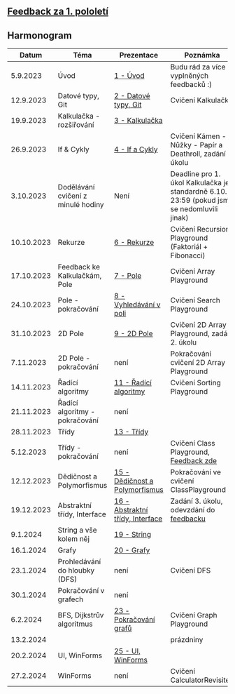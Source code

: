 ## [Feedback za 1. pololetí](https://forms.gle/6C2GqZUiaNie41pC9)

## Harmonogram
| Datum | Téma | Prezentace | Poznámka |
| --- | --- | --- | --- |
| 5.9.2023 | Úvod | [1 - Úvod](https://github.com/Yeenya/Gymvod_23-24/blob/main/Oktavy/1%20-%205.9.2023/Prezentace_pdf.pdf) | Budu rád za více vyplněných feedbacků :) |
| 12.9.2023 | Datové typy, Git | [2 - Datové typy, Git](https://github.com/Yeenya/Gymvod_23-24/blob/main/Oktavy/2%20-%2012.9.2023/Okt%C3%A1vy%202.%20-%2012.9.2023.pdf) | Cvičení Kalkulačka |
| 19.9.2023 | Kalkulačka - rozšiřování | [3 - Kalkulačka](https://github.com/Yeenya/Gymvod_23-24/blob/main/Oktavy/3%20-%2019.9.2023/Okt%C3%A1vy%203.%20-%2019.9.2023.pdf) |  |
| 26.9.2023 | If & Cykly | [4 - If a Cykly](https://github.com/Yeenya/Gymvod_23-24/blob/main/Oktavy/4%20-%2026.9.2023/Okt%C3%A1vy%204.%20-%2026.9.2023.pdf) | Cvičení Kámen - Nůžky - Papír a Deathroll, zadání 1. úkolu |
| 3.10.2023 | Dodělávání cvičení z minulé hodiny | Není | Deadline pro 1. úkol Kalkulačka je standardně 6.10. 23:59 (pokud jsme se nedomluvili jinak) |
| 10.10.2023 | Rekurze | [6 - Rekurze](https://github.com/Yeenya/Gymvod_23-24/blob/main/Oktavy/6%20-%2010.10.2023/Okt%C3%A1vy%206.%20-%2010.10.2023.pdf) | Cvičení Recursion Playground (Faktoriál + Fibonacci) |
| 17.10.2023 | Feedback ke Kalkulačkám, Pole | [7 - Pole](https://github.com/Yeenya/Gymvod_23-24/blob/main/Oktavy/7%20-%2017.10.2023/Okt%C3%A1vy%207.%20-%2017.10.2023.pdf) | Cvičení Array Playground |
| 24.10.2023 | Pole - pokračování | [8 - Vyhledávání v poli](https://github.com/Yeenya/Gymvod_23-24/blob/main/Oktavy/8%20-%2024.10.2023/Okt%C3%A1vy%208.%20-%2024.10.2023.pdf) | Cvičení Search Playground |
| 31.10.2023 | 2D Pole | [9 - 2D Pole](https://github.com/Yeenya/Gymvod_23-24/blob/main/Oktavy/9%20-%2031.10.2023/Okt%C3%A1vy%209.%20-%2031.10.2023.pdf) | Cvičení 2D Array Playground, zadání 2. úkolu |
| 7.11.2023 | 2D Pole - pokračování | není | Pokračování cvičení 2D Array Playground |
| 14.11.2023 | Řadící algoritmy | [11 - Řadící algoritmy](https://github.com/Yeenya/Gymvod_23-24/blob/main/Oktavy/11%20-%2014.11.2023/Okt%C3%A1vy%2011.%20-%2014.11.2023.pdf) | Cvičení Sorting Playground |
| 21.11.2023 | Řadící algoritmy - pokračování | není | |
| 28.11.2023 | Třídy | [13 - Třídy](https://github.com/Yeenya/Gymvod_23-24/blob/main/Oktavy/13%20-%2028.11.2023/Okt%C3%A1vy%2013.%20-%2028.11.2023.pdf) |  |
| 5.12.2023 | Třídy - pokračování | není | Cvičení Class Playground, [Feedback zde](https://forms.gle/JTUh5hqnDjaNyh6h6) |
| 12.12.2023 | Dědičnost a Polymorfismus | [15 - Dědičnost a Polymorfismus](https://github.com/Yeenya/Gymvod_23-24/blob/main/Oktavy/15%20-%2012.12.2023/Okt%C3%A1vy%2015.%20-%2012.12.2023.pdf) | Pokračování ve cvičení ClassPlayground |
| 19.12.2023 | Abstraktní třídy, Interface | [16 - Abstraktní třídy, Interface](https://github.com/Yeenya/Gymvod_23-24/blob/main/Oktavy/16%20-%2019.12.2023/Okt%C3%A1vy%2016.%20-%2019.12.2023.pdf) | Zadání 3. úkolu, odevzdání do [feedbacku](https://forms.gle/gnNTSUU69JWyxtBs8) |
| 9.1.2024 | String a vše kolem něj | [19 - String](https://github.com/Yeenya/Gymvod_23-24/blob/main/Oktavy/19%20-%209.1.2024/Okt%C3%A1vy%2019.%20-%209.1.2024.pdf) |  |
| 16.1.2024 | Grafy | [20 - Grafy](https://github.com/Yeenya/Gymvod_23-24/blob/main/Oktavy/20%20-%2016.1.2024/Okt%C3%A1vy%2020.%20-%2016.1.2024.pdf) |  |
| 23.1.2024 | Prohledávání do hloubky (DFS) | není | Cvičení DFS |
| 30.1.2024 | Pokračování v grafech | není |  |
| 6.2.2024 | BFS, Dijkstrův algoritmus | [23 - Pokračování grafů](https://github.com/Yeenya/Gymvod_23-24/blob/main/Oktavy/23%20-%206.2.2024/Okt%C3%A1vy%2023.%20-%206.2.2024.pdf) | Cvičení Graph Playground |
| 13.2.2024 |  |  | prázdniny |
| 20.2.2024 | UI, WinForms | [25 - UI, WinForms](https://github.com/Yeenya/Gymvod_23-24/blob/main/Oktavy/25%20-%2020.2.2024/Okt%C3%A1vy%2025.%20-%2020.2.2024.pdf) |  |
| 27.2.2024 | WinForms | není | Cvičení CalculatorRevisited |
